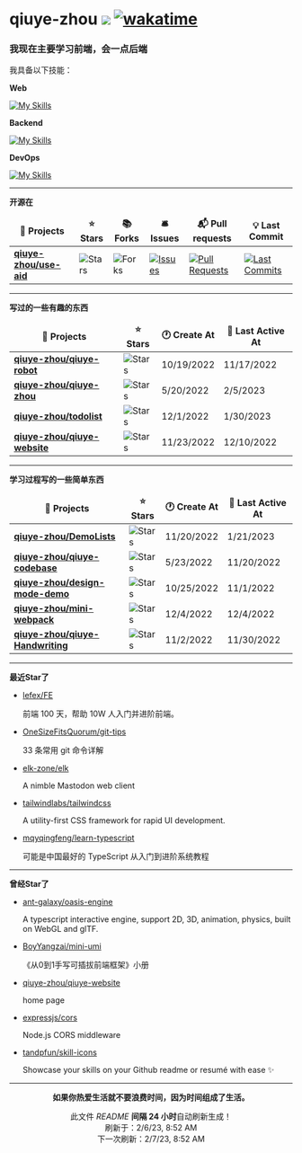 # qiuye-zhou ![](https://visitor-badge.laobi.icu/badge?page_id=qiuye-zhou.readme) [![wakatime](https://wakatime.com/badge/user/9213dc96-df0d-4e66-b0bb-50f9e04e988c.svg)](https://wakatime.com/@9213dc96-df0d-4e66-b0bb-50f9e04e988c)

<h3>我现在主要学习前端，会一点后端</h3>

我具备以下技能：

**Web**

[![My Skills](https://skillicons.dev/icons?i=html,css,js,ts,vue,sass,tailwind,vite,rollupjs,react&perline=10)](https://skillicons.dev)

**Backend**

[![My Skills](https://skillicons.dev/icons?i=nestjs,express,nodejs,mysql,redis&perline=10)](https://skillicons.dev)

**DevOps**

[![My Skills](https://skillicons.dev/icons?i=github,vscode,git,stackoverflow,githubactions&perline=10)](https://skillicons.dev)

------------

**开源在**

<table><thead align=center><tr border: none;><td><b>🎁 Projects</b></td><td><b>⭐ Stars</b></td><td><b>📚 Forks</b></td><td><b>🛎 Issues</b></td><td><b>📬 Pull requests</b></td><td><b>💡 Last Commit</b></td></tr></thead><tbody><tr><td><a href=https://github.com/qiuye-zhou/use-aid><b>qiuye-zhou/use-aid</b></a></td><td><img alt=Stars src="https://img.shields.io/github/stars/qiuye-zhou/use-aid?style=flat-square&labelColor=343b41"></td><td><img alt=Forks src="https://img.shields.io/github/forks/qiuye-zhou/use-aid?style=flat-square&labelColor=343b41"></td><td><a href=https://github.com/qiuye-zhou/use-aid/issues target=_blank><img alt=Issues src="https://img.shields.io/github/issues/qiuye-zhou/use-aid?style=flat-square&labelColor=343b41"></a></td><td><a href=https://github.com/qiuye-zhou/use-aid/pulls target=_blank><img alt="Pull Requests"src="https://img.shields.io/github/issues-pr/qiuye-zhou/use-aid?style=flat-square&labelColor=343b41"></a></td><td><a href=https://github.com/qiuye-zhou/use-aid/commits target=_blank><img alt="Last Commits"src="https://img.shields.io/github/last-commit/qiuye-zhou/use-aid?style=flat-square&labelColor=343b41"></a></td></tr></tbody></table>

------------


**写过的一些有趣的东西**

<table><thead align=center><tr border: none;><td><b>🎁 Projects</b></td><td><b>⭐ Stars</b></td><td><b>🕐 Create At</b></td><td><b>📅 Last Active At</b></td></tr></thead><tbody><tr><td><a href=https://github.com/qiuye-zhou/qiuye-robot target=_blank><b>qiuye-zhou/qiuye-robot</b></a></td><td><img alt=Stars src="https://img.shields.io/github/stars/qiuye-zhou/qiuye-robot?style=flat-square&labelColor=343b41"></td><td>10/19/2022</td><td>11/17/2022</td></tr><tr><td><a href=https://github.com/qiuye-zhou/qiuye-zhou target=_blank><b>qiuye-zhou/qiuye-zhou</b></a></td><td><img alt=Stars src="https://img.shields.io/github/stars/qiuye-zhou/qiuye-zhou?style=flat-square&labelColor=343b41"></td><td>5/20/2022</td><td>2/5/2023</td></tr><tr><td><a href=https://github.com/qiuye-zhou/todolist target=_blank><b>qiuye-zhou/todolist</b></a></td><td><img alt=Stars src="https://img.shields.io/github/stars/qiuye-zhou/todolist?style=flat-square&labelColor=343b41"></td><td>12/1/2022</td><td>1/30/2023</td></tr><tr><td><a href=https://github.com/qiuye-zhou/qiuye-website target=_blank><b>qiuye-zhou/qiuye-website</b></a></td><td><img alt=Stars src="https://img.shields.io/github/stars/qiuye-zhou/qiuye-website?style=flat-square&labelColor=343b41"></td><td>11/23/2022</td><td>12/10/2022</td></tr></tbody></table>

------------

**学习过程写的一些简单东西**

<table><thead align=center><tr border: none;><td><b>🎁 Projects</b></td><td><b>⭐ Stars</b></td><td><b>🕐 Create At</b></td><td><b>📅 Last Active At</b></td></tr></thead><tbody><tr><td><a href=https://github.com/qiuye-zhou/DemoLists target=_blank><b>qiuye-zhou/DemoLists</b></a></td><td><img alt=Stars src="https://img.shields.io/github/stars/qiuye-zhou/DemoLists?style=flat-square&labelColor=343b41"></td><td>11/20/2022</td><td>1/21/2023</td></tr><tr><td><a href=https://github.com/qiuye-zhou/qiuye-codebase target=_blank><b>qiuye-zhou/qiuye-codebase</b></a></td><td><img alt=Stars src="https://img.shields.io/github/stars/qiuye-zhou/qiuye-codebase?style=flat-square&labelColor=343b41"></td><td>5/23/2022</td><td>11/20/2022</td></tr><tr><td><a href=https://github.com/qiuye-zhou/design-mode-demo target=_blank><b>qiuye-zhou/design-mode-demo</b></a></td><td><img alt=Stars src="https://img.shields.io/github/stars/qiuye-zhou/design-mode-demo?style=flat-square&labelColor=343b41"></td><td>10/25/2022</td><td>11/1/2022</td></tr><tr><td><a href=https://github.com/qiuye-zhou/mini-webpack target=_blank><b>qiuye-zhou/mini-webpack</b></a></td><td><img alt=Stars src="https://img.shields.io/github/stars/qiuye-zhou/mini-webpack?style=flat-square&labelColor=343b41"></td><td>12/4/2022</td><td>12/4/2022</td></tr><tr><td><a href=https://github.com/qiuye-zhou/qiuye-Handwriting target=_blank><b>qiuye-zhou/qiuye-Handwriting</b></a></td><td><img alt=Stars src="https://img.shields.io/github/stars/qiuye-zhou/qiuye-Handwriting?style=flat-square&labelColor=343b41"></td><td>11/2/2022</td><td>11/30/2022</td></tr></tbody></table>

------------

**最近Star了**

<ul><li><a href=https://github.com/lefex/FE>lefex/FE</a><p>前端 100 天，帮助 10W 人入门并进阶前端。</p></li><li><a href=https://github.com/OneSizeFitsQuorum/git-tips>OneSizeFitsQuorum/git-tips</a><p>33 条常用 git 命令详解</p></li><li><a href=https://github.com/elk-zone/elk>elk-zone/elk</a><p>A nimble Mastodon web client</p></li><li><a href=https://github.com/tailwindlabs/tailwindcss>tailwindlabs/tailwindcss</a><p>A utility-first CSS framework for rapid UI development.</p></li><li><a href=https://github.com/mqyqingfeng/learn-typescript>mqyqingfeng/learn-typescript</a><p>可能是中国最好的 TypeScript 从入门到进阶系统教程</p></li></ul>

------------

**曾经Star了**

<ul><li><a href=https://github.com/ant-galaxy/oasis-engine>ant-galaxy/oasis-engine</a><p>A typescript interactive engine, support 2D, 3D, animation, physics, built on WebGL and glTF.</p></li><li><a href=https://github.com/BoyYangzai/mini-umi>BoyYangzai/mini-umi</a><p>《从0到1手写可插拔前端框架》小册</p></li><li><a href=https://github.com/qiuye-zhou/qiuye-website>qiuye-zhou/qiuye-website</a><p>home page</p></li><li><a href=https://github.com/expressjs/cors>expressjs/cors</a><p>Node.js CORS middleware</p></li><li><a href=https://github.com/tandpfun/skill-icons>tandpfun/skill-icons</a><p>Showcase your skills on your Github readme or resumé with ease ✨</p></li></ul>

------------

<p align=center><strong>如果你热爱生活就不要浪费时间，因为时间组成了生活。</strong></p>
<p align=center>此文件 <i>README</i> <b>间隔 24 小时</b>自动刷新生成！<br>刷新于：2/6/23, 8:52 AM<br>下一次刷新：2/7/23, 8:52 AM</p>

